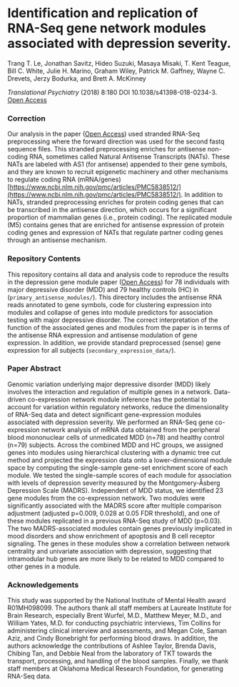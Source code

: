 # Identification and replication of RNA-Seq gene network modules associated with depression severity.
Trang T. Le, Jonathan Savitz, Hideo Suzuki, Masaya Misaki, T. Kent Teague,  Bill C. White, Julie H. Marino, Graham Wiley, Patrick M. Gaffney, Wayne C. Drevets, Jerzy Bodurka, and  Brett A. McKinney

*Translational Psychiatry* (2018) 8:180 DOI 10.1038/s41398-018-0234-3. [Open Access](https://rdcu.be/5S6I "Translational Psychiatry")

### Correction 

Our analysis in the paper ([Open Access](https://rdcu.be/5S6I "Translational Psychiatry")) used stranded RNA-Seq preprocessing where the forward direction was used for the second fastq sequence files. This stranded preprocessing enriches for antisense non-coding RNA, sometimes called Natural Antisense Transcripts (NATs). These NATs are labeled with AS1 (for antisense) appended to their gene symbols, and they are known to recruit epigenetic machinery and other mechanisms to regulate coding RNA (mRNA/genes) [https://www.ncbi.nlm.nih.gov/pmc/articles/PMC5838512/](https://www.ncbi.nlm.nih.gov/pmc/articles/PMC5838512/). In addition to NATs, stranded preprocessing enriches for protein coding genes that can be transcribed in the antisense direction, which occurs for a significant proportion of mammalian genes (i.e., protein coding). The replicated module (M5) contains genes that are enriched for antisense expression of protein coding genes and expression of NATs that regulate partner coding genes through an antisense mechanism. 

### Repository Contents

This repository contains all data and analysis code to reproduce the results in the depression gene module paper ([Open Access](https://rdcu.be/5S6I "Translational Psychiatry")) for 78 individuals with major depressive disorder (MDD) and 79 healthy controls (HC) in (`primary_antisense_modules/`). This directory includes the antisense RNA reads annotated to gene symbols, code for clustering expression into modules and collapse of genes into module predictors for association testing with major depressive disorder. The correct interpretation of the function of the associated genes and modules from the paper is in terms of the antisense RNA expression and antisense modulation of gene expression. In addition, we provide standard preprocessed (sense) gene expression for all subjects (`secondary_expression_data/`).

### Paper Abstract

Genomic variation underlying major depressive disorder (MDD) likely involves the interaction and regulation of multiple genes in a network. Data-driven co-expression network module inference has the potential to account for variation within regulatory networks, reduce the dimensionality of RNA-Seq data and detect significant gene-expression modules associated with depression severity. We performed an RNA-Seq gene co-expression network analysis of mRNA data obtained from the peripheral blood mononuclear cells of unmedicated MDD (n=78) and healthy control (n=79) subjects. Across the combined MDD and HC groups, we assigned genes into modules using hierarchical clustering with a dynamic tree cut method and projected the expression data onto a lower-dimensional module space by computing the single-sample gene-set enrichment score of each module. We tested the single-sample scores of each module for association with levels of depression severity measured by the Montgomery-Åsberg Depression Scale (MADRS). Independent of MDD status, we identified 23 gene modules from the co-expression network. Two modules were significantly associated with the MADRS score after multiple comparison adjustment (adjusted p=0.009, 0.028 at 0.05 FDR threshold), and one of these modules replicated in a previous RNA-Seq study of MDD (p=0.03). The two MADRS-associated modules contain genes previously implicated in mood disorders and show enrichment of apoptosis and B cell receptor signaling. The genes in these modules show a correlation between network centrality and univariate association with depression, suggesting that intramodular hub genes are more likely to be related to MDD compared to other genes in a module.

### Acknowledgements
This study was supported by the National Institute of Mental Health award R01MH098099. The authors thank all staff members at Laureate Institute for Brain Research, especially Brent Wurfel, M.D., Matthew Meyer, M.D., and William Yates, M.D. for conducting psychiatric interviews, Tim Collins for administering clinical interview and assessments, and Megan Cole, Saman Aziz, and Cindy Bonebright for performing blood draws. In addition, the authors acknowledge the contributions of Ashlee Taylor, Brenda Davis, Chibing Tan, and Debbie Neal from the laboratory of TKT towards the transport, processing, and handling of the blood samples. Finally, we thank staff members at Oklahoma Medical Research Foundation, for generating RNA-Seq data.
